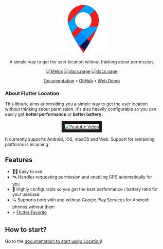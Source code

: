 <p align="center">
  <img src="assets/Logo.png" alt="Flutter Location" /> <br /><br />
  <span>A simple way to get the user location without thinking about permission.</span>
</p>

<p align="center">
  <a href="https://github.com/invertase/melos#readme-badge"><img src="https://img.shields.io/badge/maintained%20with-melos-f700ff.svg?style=flat-square" alt="Melos" /></a>
  <a href="https://docs.page"><img src="https://img.shields.io/badge/powered%20by-docs.page-34C4AC.svg?style=flat-square" alt="docs.page" /></a>
  <a href="https://pub.dartlang.org/packages/location"><img src="https://img.shields.io/pub/v/location.svg?style=flat-square" alt="docs.page" /></a>
</p>

<p align="center">
  <a href="https://docs.page/Lyokone/flutterlocation">Documentation</a> &bull; 
  <a href="https://github.com/Lyokone/flutterlocation">GitHub</a> &bull; 
  <a href="https://location.bernos.dev">Web Demo</a>
</p>

### About Flutter Location

This librarie aims at providing you a simple way to get the user location without thinking about permission.
It's also heavily configurable so you can easily get **better performance** or **better battery**.

<p align="center">
  <a href="http://www.youtube.com/watch?feature=player_embedded&v=65qbtJMltVk" target="_blank">
    <img src="http://img.youtube.com/vi/65qbtJMltVk/0.jpg" alt="Youtube Video" width=480" height="360" border="10" />
  </a>
</p>

It currently supports Android, iOS, macOS and Web. Support for remaining platforms is incoming.

## Features

- 👨‍💻️ Easy to use
- 🛰 Handles requesting permission and enabling GPS automatically for you
- 🔋 Highly configurable so you get the best performance / battery ratio for your usecase
- 🔍 Supports both with and without Google Play Services for Android phones without them
- ⭐️ [Flutter Favorite](https://docs.flutter.dev/development/packages-and-plugins/favorites)

## How to start?

Go to the [documentation to start using Location](https://docs.page/Lyokone/getting-started)!
